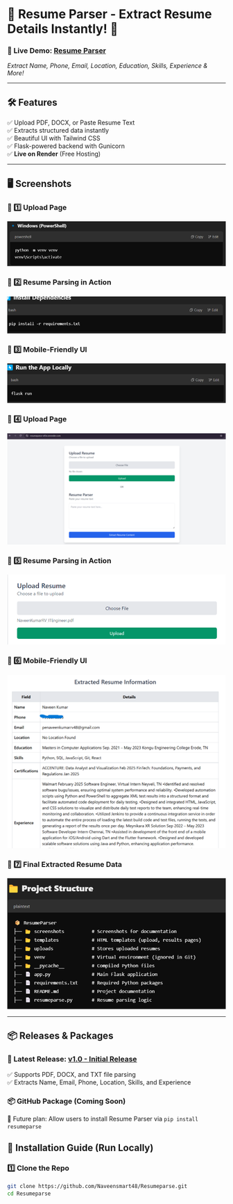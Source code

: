 # 📄 Resume Parser - Extract Resume Details Instantly! 🚀  

### **🔗 Live Demo:** [Resume Parser](https://resumeparse-x43e.onrender.com)  
_Extract Name, Phone, Email, Location, Education, Skills, Experience & More!_

---

## 🛠 **Features**  
✅ Upload PDF, DOCX, or Paste Resume Text  
✅ Extracts structured data instantly  
✅ Beautiful UI with Tailwind CSS  
✅ Flask-powered backend with Gunicorn  
✅ **Live on Render** (Free Hosting)  

---

## 🖥 **Screenshots**  

### 📌 1️⃣ **Upload Page**  
![Upload Page](screenshots/Screenshot1.png)  

### 📌 2️⃣ **Resume Parsing in Action**  
![Extracted Info](screenshots/Screenshot2.png)  

### 📌 3️⃣ **Mobile-Friendly UI**  
![Mobile View](screenshots/Screenshot3.png)  

### 📌 4️⃣ Upload Page  
![Upload Page](screenshots/upload_page.png)  

### 📌 5️⃣ Resume Parsing in Action  
![Extracted Info](screenshots/upload_page2.png)  

### 📌 6️⃣ Mobile-Friendly UI  
![Mobile View](screenshots/upload_page3.png)  

### 📌 7️⃣ Final Extracted Resume Data  
![Results Page](screenshots/Screenshot4.png)  

---
## 📦 **Releases & Packages**  

### 📌 Latest Release: [v1.0 - Initial Release](https://github.com/Naveensmart48/Resumeparse/releases)  
✅ Supports PDF, DOCX, and TXT file parsing  
✅ Extracts Name, Email, Phone, Location, Skills, and Experience  

### 📦 GitHub Package (Coming Soon)  
📌 Future plan: Allow users to install Resume Parser via `pip install resumeparse`  

## 🚀 **Installation Guide (Run Locally)**  

### **1️⃣ Clone the Repo**  
```bash
git clone https://github.com/Naveensmart48/Resumeparse.git
cd Resumeparse
